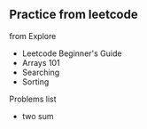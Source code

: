 ## Practice from leetcode

from Explore 
* Leetcode Beginner's Guide
* Arrays 101
* Searching
* Sorting 

Problems list 
* two sum 



